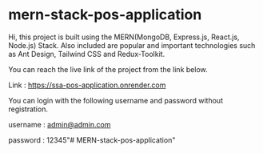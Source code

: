# mern-stack-pos-application

Hi, this project is built using the MERN(MongoDB, Express.js, React.js, Node.js) Stack. Also included are popular and important technologies such as Ant Design, Tailwind CSS and Redux-Toolkit.

You can reach the live link of the project from the link below.

Link : https://ssa-pos-application.onrender.com

You can login with the following username and password without registration.

username : admin@admin.com

password : 12345"# MERN-stack-pos-application" 
